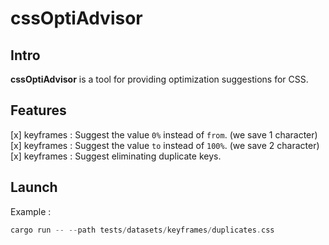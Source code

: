 # cssOptiAdvisor

## Intro

**cssOptiAdvisor** is a tool for providing optimization suggestions for CSS.

## Features

[x] keyframes : Suggest the value `0%` instead of `from`. (we save 1 character)
[x] keyframes : Suggest the value `to` instead of `100%`. (we save 2 character)
[x] keyframes : Suggest eliminating duplicate keys.

## Launch

Example :

```rust
cargo run -- --path tests/datasets/keyframes/duplicates.css
```
